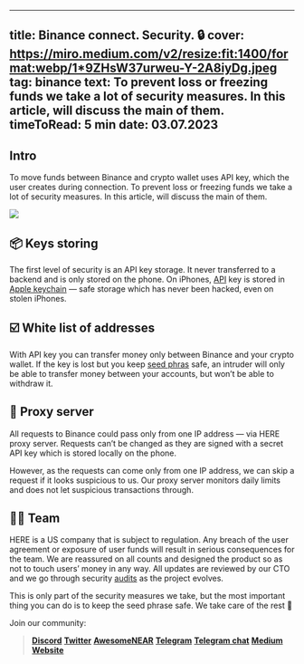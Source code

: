 -----
title: Binance connect. Security. 🔒
cover: https://miro.medium.com/v2/resize:fit:1400/format:webp/1*9ZHsW37urweu-Y-2A8iyDg.jpeg
tag: binance
text: To prevent loss or freezing funds we take a lot of security measures. In this article, will discuss the main of them.
timeToRead: 5 min
date: 03.07.2023
-----


## Intro
To move funds between Binance and crypto wallet uses API key, which the user creates during connection.
To prevent loss or freezing funds we take a lot of security measures. In this article, will discuss the main of them.


![](https://miro.medium.com/v2/resize:fit:1400/format:webp/1*9ZHsW37urweu-Y-2A8iyDg.jpeg)



## 📦 Keys storing
The first level of security is an API key storage. It never transferred to a backend and is only stored on the phone. On iPhones, [API](https://www.binance.com/en/blog/community/how-to-use-an-api-key-securely-5-tips-from-binance-8638066848800196896) key is stored in [Apple keychain](https://support.apple.com/en-us/HT204085) — safe storage which has never been hacked, even on stolen iPhones.

## ☑️ White list of addresses
With API key you can transfer money only between Binance and your crypto wallet. If the key is lost but you keep [seed phras](https://worldcoin.org/articles/what-is-seed-phrase) safe, an intruder will only be able to transfer money between your accounts, but won’t be able to withdraw it.

## 📨 Proxy server
All requests to Binance could pass only from one IP address — via HERE proxy server. Requests can’t be changed as they are signed with a secret API key which is stored locally on the phone.

However, as the requests can come only from one IP address, we can skip a request if it looks suspicious to us. Our proxy server monitors daily limits and does not let suspicious transactions through.

## 👨‍💻 Team
HERE is a US company that is subject to regulation. Any breach of the user agreement or exposure of user funds will result in serious consequences for the team. We are reassured on all counts and designed the product so as not to touch users’ money in any way. All updates are reviewed by our CTO and we go through security [audits](https://docs.herewallet.app/technology-description/readme/security-audit) as the project evolves.

This is only part of the security measures we take, but the most important thing you can do is to keep the seed phrase safe. We take care of the rest 🤝

Join our community:
> [**Discord**](https://discord.gg/AfB5cvtFXH)
> [**Twitter**](https://twitter.com/here_wallet)
> [**AwesomeNEAR**](https://awesomenear.com/here-wallet)
> [**Telegram**](https://t.me/herewallet)
> [**Telegram chat**](https://t.me/herewalletchat)
> [**Medium**](https://medium.com/@nearhere)
> [**Website**](https://herewallet.app/)